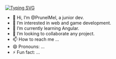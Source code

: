 [![Typing SVG](https://readme-typing-svg.demolab.com/?lines=I’m+@PrunelMel,+a+junior+dev;Second+line+of+text)](https://git.io/typing-svg)
- 👋 Hi, I’m @PrunelMel, a junior dev.
- 👀 I’m interested in web and game development.
- 🌱 I’m currently learning Angular.
- 💞️ I’m looking to collaborate any project.
- 📫 How to reach me ...
- 😄 Pronouns: ...
- ⚡ Fun fact: ...

<!---
PrunelMel/PrunelMel is a ✨ special ✨ repository because its `README.md` (this file) appears on your GitHub profile.
You can click the Preview link to take a look at your changes.
--->
